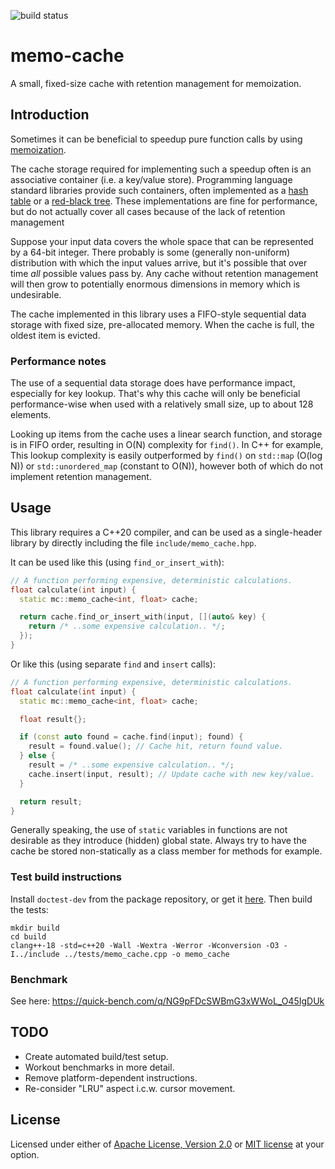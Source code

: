 ![build status](https://github.com/krisvanrens/memo-cache/actions/workflows/build-and-test.yml/badge.svg)

# memo-cache

A small, fixed-size cache with retention management for memoization.

## Introduction

Sometimes it can be beneficial to speedup pure function calls by using [memoization](https://en.wikipedia.org/wiki/Memoization).

The cache storage required for implementing such a speedup often is an associative container (i.e. a key/value store).
Programming language standard libraries provide such containers, often implemented as a [hash table](https://en.wikipedia.org/wiki/Hash_table) or a [red-black tree](https://en.wikipedia.org/wiki/Red%E2%80%93black_tree).
These implementations are fine for performance, but do not actually cover all cases because of the lack of retention management

Suppose your input data covers the whole space that can be represented by a 64-bit integer.
There probably is some (generally non-uniform) distribution with which the input values arrive, but it's possible that over time *all* possible values pass by.
Any cache without retention management will then grow to potentially enormous dimensions in memory which is undesirable.

The cache implemented in this library uses a FIFO-style sequential data storage with fixed size, pre-allocated memory.
When the cache is full, the oldest item is evicted.

### Performance notes

The use of a sequential data storage does have performance impact, especially for key lookup.
That's why this cache will only be beneficial performance-wise when used with a relatively small size, up to about 128 elements.

Looking up items from the cache uses a linear search function, and storage is in FIFO order, resulting in O(N) complexity for `find()`.
In C++ for example, This lookup complexity is easily outperformed by `find()` on `std::map` (O(log N)) or `std::unordered_map` (constant to O(N)), however both of which do not implement retention management.

## Usage

This library requires a C++20 compiler, and can be used as a single-header library by directly including the file `include/memo_cache.hpp`.

It can be used like this (using `find_or_insert_with`):

```c++
// A function performing expensive, deterministic calculations.
float calculate(int input) {
  static mc::memo_cache<int, float> cache;

  return cache.find_or_insert_with(input, [](auto& key) {
    return /* ..some expensive calculation.. */;
  });
}
```

Or like this (using separate `find` and `insert` calls):

```c++
// A function performing expensive, deterministic calculations.
float calculate(int input) {
  static mc::memo_cache<int, float> cache;

  float result{};

  if (const auto found = cache.find(input); found) {
    result = found.value(); // Cache hit, return found value.
  } else {
    result = /* ..some expensive calculation.. */;
    cache.insert(input, result); // Update cache with new key/value.
  }

  return result;
}
```

Generally speaking, the use of `static` variables in functions are not desirable as they introduce (hidden) global state.
Always try to have the cache be stored non-statically as a class member for methods for example.

### Test build instructions

Install `doctest-dev` from the package repository, or get it [here](https://github.com/doctest/doctest).
Then build the tests:

```
mkdir build
cd build
clang++-18 -std=c++20 -Wall -Wextra -Werror -Wconversion -O3 -I../include ../tests/memo_cache.cpp -o memo_cache
```

### Benchmark

See here: https://quick-bench.com/q/NG9pFDcSWBmG3xWWoL_O45IgDUk

## TODO

- Create automated build/test setup.
- Workout benchmarks in more detail.
- Remove platform-dependent instructions.
- Re-consider "LRU" aspect i.c.w. cursor movement.

## License

Licensed under either of [Apache License, Version 2.0](LICENSE-APACHE) or [MIT license](LICENSE-MIT) at your option.
